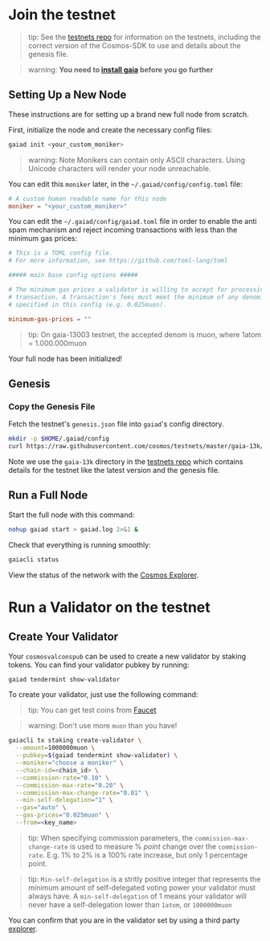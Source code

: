 # Join the testnet

> tip: 
See the [testnets repo](https://github.com/cosmos/testnets) for
information on the testnets, including the correct version
of the Cosmos-SDK to use and details about the genesis file.

> warning:
**You need to [install gaia](https://github.com/cosmos/gaia/blob/b53ebaae0b0e683955d0057323dcbbf4b1133da0/docs/installation.md) before you go further**

## Setting Up a New Node

These instructions are for setting up a brand new full node from scratch.

First, initialize the node and create the necessary config files:

```bash
gaiad init <your_custom_moniker>
```

> warning: Note
Monikers can contain only ASCII characters. Using Unicode characters will render your node unreachable.

You can edit this `moniker` later, in the `~/.gaiad/config/config.toml` file:

```toml
# A custom human readable name for this node
moniker = "<your_custom_moniker>"
```

You can edit the `~/.gaiad/config/gaiad.toml` file in order to enable the anti spam mechanism and reject incoming transactions with less than the minimum gas prices:

```toml
# This is a TOML config file.
# For more information, see https://github.com/toml-lang/toml

##### main base config options #####

# The minimum gas prices a validator is willing to accept for processing a
# transaction. A transaction's fees must meet the minimum of any denomination
# specified in this config (e.g. 0.025muon).

minimum-gas-prices = ""
```
> tip: On gaia-13003 testnet, the accepted denom is muon, where 1atom = 1.000.000muon

Your full node has been initialized!

## Genesis

### Copy the Genesis File

Fetch the testnet's `genesis.json` file into `gaiad`'s config directory.

```bash
mkdir -p $HOME/.gaiad/config
curl https://raw.githubusercontent.com/cosmos/testnets/master/gaia-13k/genesis.json > $HOME/.gaiad/config/genesis.json
```

Note we use the `gaia-13k` directory in the [testnets repo](https://github.com/cosmos/testnets) which contains details for the testnet like the latest version and the genesis file.

## Run a Full Node

Start the full node with this command:

```bash
nohup gaiad start > gaiad.log 2>&1 &
```

Check that everything is running smoothly:

```bash
gaiacli status
```

View the status of the network with the [Cosmos Explorer](https://hubble.figment.network/cosmos/chains/gaia-13003).

# Run a Validator on the testnet

## Create Your Validator

Your `cosmosvalconspub` can be used to create a new validator by staking tokens. You can find your validator pubkey by running:

```bash
gaiad tendermint show-validator
```

To create your validator, just use the following command:

> tip:
You can get test coins from [Faucet](https://hubble.figment.network/cosmos/chains/gaia-13003/faucet)

> warning: Don't use more `muon` than you have!

```bash
gaiacli tx staking create-validator \
  --amount=1000000muon \
  --pubkey=$(gaiad tendermint show-validator) \
  --moniker="choose a moniker" \
  --chain-id=<chain_id> \
  --commission-rate="0.10" \
  --commission-max-rate="0.20" \
  --commission-max-change-rate="0.01" \
  --min-self-delegation="1" \
  --gas="auto" \
  --gas-prices="0.025muon" \
  --from=<key_name>
```

> tip: When specifying commission parameters, the `commission-max-change-rate` is used to measure % _point_ change over the `commission-rate`. E.g. 1% to 2% is a 100% rate increase, but only 1 percentage point.

> tip: `Min-self-delegation` is a stritly positive integer that represents the minimum amount of self-delegated voting power your validator must always have. A `min-self-delegation` of 1 means your validator will never have a self-delegation lower than `1atom`, or `1000000muon`

You can confirm that you are in the validator set by using a third party [explorer](https://cosmos.network/launch).
